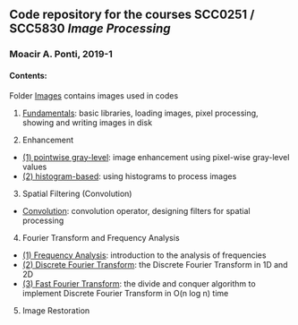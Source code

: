 ## Code repository for the courses SCC0251 / SCC5830 *Image Processing*
### Moacir A. Ponti, 2019-1

#### Contents:
Folder [Images](./images) contains images used in codes

1. [Fundamentals](./01_fundamentals.ipynb): basic libraries, loading images, pixel processing, showing and writing images in disk

2. Enhancement
- [(1) pointwise gray-level](./02_enhancement-pixel.ipynb): image enhancement using pixel-wise gray-level values
- [(2) histogram-based](./02b_enhancement-histogram.ipynb): using histograms to process images

3. Spatial Filtering (Convolution)
- [Convolution](./03_filtering.ipynb): convolution operator, designing filters for spatial processing

4. Fourier Transform and Frequency Analysis
- [(1) Frequency Analysis](./04a_frequency_analysis.ipynb): introduction to the analysis of frequencies
- [(2) Discrete Fourier Transform](./04b_fourier_transform.ipynb): the Discrete Fourier Transform in 1D and 2D
- [(3) Fast Fourier Transform](./04c_fourier_transform_fft.ipynb): the divide and conquer algorithm to implement Discrete Fourier Transform in O(n log n) time

5. Image Restoration 



